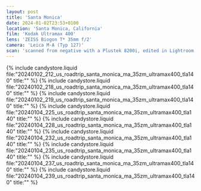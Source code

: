 ```yaml
---
layout: post
title: 'Santa Monica'
date: 2024-01-02T23:53+0100
location: 'Santa Monica, California'
film: 'Kodak Ultramax 400'
lens: 'ZEISS Biogon T* 35mm f/2'
camera: 'Leica M-A (Typ 127)'
scan: 'scanned from negative with a Plustek 8200i, edited in Lightroom'
---
```


{% include candystore.liquid file:"20240102_212_us_roadtrip_santa_monica_ma_35zm_ultramax400_tla140" title:"" %}
{% include candystore.liquid file:"20240102_218_us_roadtrip_santa_monica_ma_35zm_ultramax400_tla140" title:"" %}
{% include candystore.liquid file:"20240102_219_us_roadtrip_santa_monica_ma_35zm_ultramax400_tla140" title:"" %}
{% include candystore.liquid file:"20240104_225_us_roadtrip_santa_monica_ma_35zm_ultramax400_tla140" title:"" %}
{% include candystore.liquid file:"20240104_228_us_roadtrip_santa_monica_ma_35zm_ultramax400_tla140" title:"" %}
{% include candystore.liquid file:"20240104_232_us_roadtrip_santa_monica_ma_35zm_ultramax400_tla140" title:"" %}
{% include candystore.liquid file:"20240104_235_us_roadtrip_santa_monica_ma_35zm_ultramax400_tla140" title:"" %}
{% include candystore.liquid file:"20240104_237_us_roadtrip_santa_monica_ma_35zm_ultramax400_tla140" title:"" %}
{% include candystore.liquid file:"20240104_239_us_roadtrip_santa_monica_ma_35zm_ultramax400_tla140" title:"" %}